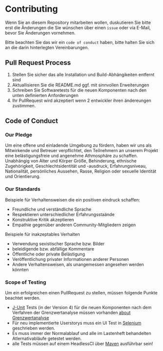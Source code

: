 # Contributing
Wenn Sie an diesem Repository mitarbeiten wollen, duskutieren Sie bitte erst die Änderungen die Sie wünschen über einen `issue` oder via E-Mail, bevor Sie Änderungen vornehmen.

Bitte beachten Sie das wir ein `code of conduct` haben, bitte halten Sie sich an die darin hinterlegten Vereinbarungen.

## Pull Request Process

1. Stellen Sie sicher das alle Installation und Build-Abhängikeiten entfernt sind 
2. Aktuallisieren Sie die README.md ggf. mit sinnvollen Erweiterungen
3. Schreiben Sie Softwaretests für die neuen Komponenten nach den unten definierten Anforderungen
4. Ihr PullRequest wird akzeptiert wenn 2 entwickler ihren ändereungen zustimmen.
<!-- 3. Aktualisiere die Versionsnummer in allen Datein.  -->

## Code of Conduct

### Our Pledge

Um eine offene und einladende Umgebung zu fördern, haben wir uns als
Mitwirkende und Betreuer verpflichtet, den Teilnehmern an unserem Projekt eine belästigungsfreie und angenehme Athmosphäre zu schaffen. Unabhängig von Alter und Körper
Größe, Behinderung, ethnische Zugehörigkeit, Geschlechtsidentität und -ausdruck, Erfahrungsniveau, Nationalität, persönliches Aussehen, Rasse, Religion oder sexuelle Identität und
Orientierung.

### Our Standards

Beispiele für Verhaltensweisen die ein positiven eindruck schaffen:

* Freundliche und verständliche Sprache
* Respektieren unterschiedlicher Erfahrungsstaände 
* Konstruktive Kritik akzeptieren
* Empathie gegenüber anderen Community-Mitgliedern zeigen

Beispiele für inakzeptables Verhalten 

* Verwendung sexistischer Sprache bzw. Bilder 
* beleidigende bzw. abfällige Kommentare
* Öffentliche oder private Belästigung
* Veröffentlichung privater Informationen anderer Personen
* Andere Verhaltensweisen, als unangemessen angesehen werden könnten 

### Scope of Testing

Um ein erfolgreichen einen PullRequest zu stellen, müssen folgende Punkte beachtet werden. 
* [J-Unit](https://junit.org/junit4/) Tests (in der Version 4) für die neuen Komponenten nach dem Verfahren der Grenzwertanalyse müssen vorhanden [about Grenzwertanalyse](https://de.wikipedia.org/wiki/Dynamisches_Software-Testverfahren#Grenzwertanalyse) 
* Für neu implementierte Userstorys muss ein UI Test in [Selenium](https://www.seleniumhq.org/) geschrieben werden. 
* Es muss immer der Normalablauf und alle im Lastenheft behandelten Atlernativabläufe getestet werden.
* alle Tests müssen auf einem HeadlessCI über [Maven](https://maven.apache.org/) ausführbar sein!  
